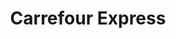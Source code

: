 ---
title: "Carrefour Express"
url: /ciudad-autonoma-de-buenos-aires/carrefour-express-avenida-estado-de-israel-2/
shop: Lebensmittel
---